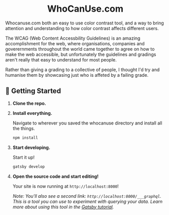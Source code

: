 <h1 align="center">
  WhoCanUse.com
</h1>

Whocanuse.com both an easy to use color contrast tool, and a way to bring attention and understanding to how color contrast affects different users.

The WCAG (Web Content Accessbility Guidelines) is an amazing accomplishment for the web, where organisations, companies and goverernments throughout the world came together to agree on how to make the web accessible, but unfortunately the guidelines and gradings aren't really that easy to understand for most people.

Rather than giving a grading to a collective of people, I thought I'd try and humanise them by showcasing just who is affeted by a failing grade.

## 🚀 Getting Started

1.  **Clone the repo.**

2.  **Install everything.**

    Navigate to wherever you saved the whocanuse directory and install all the things.

    ```sh
    npm install
    ```

2.  **Start developing.**

    Start it up!

    ```sh
    gatsby develop
    ```

3.  **Open the source code and start editing!**

    Your site is now running at `http://localhost:8000`!
    
    *Note: You'll also see a second link: `http://localhost:8000/___graphql`. This is a tool you can use to experiment with querying your data. Learn more about using this tool in the [Gatsby tutorial](https://www.gatsbyjs.org/tutorial/part-five/#introducing-graphiql).*

